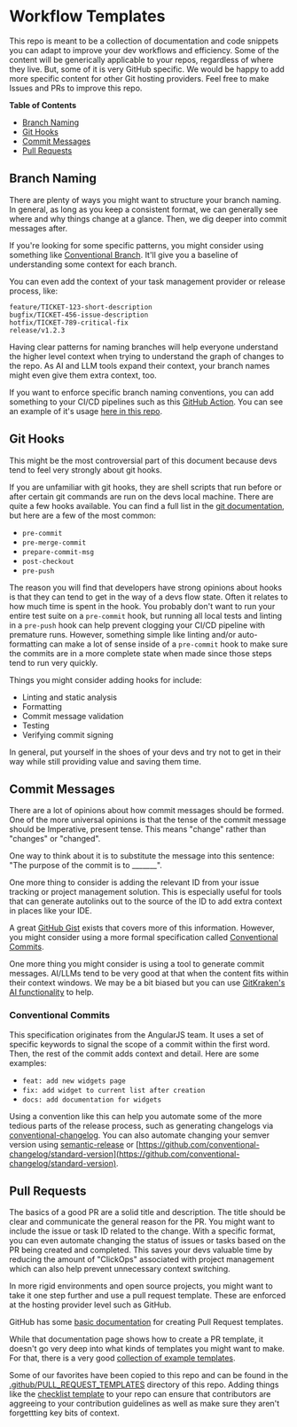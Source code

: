 # Workflow Templates

This repo is meant to be a collection of documentation and code snippets you can adapt to improve your dev workflows and efficiency. Some of the content will be generically applicable to your repos, regardless of where they live. But, some of it is very GitHub specific. We would be happy to add more specific content for other Git hosting providers. Feel free to make Issues and PRs to improve this repo.

**Table of Contents**

- [Branch Naming](#branch-naming)
- [Git Hooks](#git-hooks)
- [Commit Messages](#commit-messages)
- [Pull Requests](#pull-requests)

## Branch Naming

There are plenty of ways you might want to structure your branch naming. In general, as long as you keep a consistent format, we can generally see where and why things change at a  glance. Then, we dig deeper into commit messages after.

If you're looking for some specific patterns, you might consider using something like [Conventional Branch](https://conventional-branch.github.io/). It'll give you a baseline of understanding some context for each branch.

You can even add the context of your task management provider or release process, like:

```
feature/TICKET-123-short-description
bugfix/TICKET-456-issue-description
hotfix/TICKET-789-critical-fix
release/v1.2.3
```

Having clear patterns for naming branches will help everyone understand the higher level context when trying to understand the graph of changes to the repo. As AI and LLM tools expand their context, your branch names might even give them extra context, too.

If you want to enforce specific branch naming conventions, you can add something to your CI/CD pipelines such as this [GitHub Action](https://github.com/marketplace/actions/github-repo-branch-naming-policy-action). You can see an example of it's usage [here in this repo](./.github/workflows/branch-naming.yaml).

## Git Hooks

This might be the most controversial part of this document because devs tend to feel very strongly about git hooks.

If you are unfamiliar with git hooks, they are shell scripts that run before or after certain git commands are run on the devs local machine. There are quite a few hooks available. You can find a full list in the [git documentation](https://git-scm.com/docs/githooks), but here are a few of the most common:

- `pre-commit`
- `pre-merge-commit`
- `prepare-commit-msg`
- `post-checkout`
- `pre-push`

The reason you will find that developers have strong opinions about hooks is that they can tend to get in the way of a devs flow state. Often it relates to how much time is spent in the hook. You probably don't want to run your entire test suite on a `pre-commit` hook, but running all local tests and linting in a `pre-push` hook can help prevent clogging your CI/CD pipeline with premature runs. However, something simple like linting and/or auto-formatting can make a lot of sense inside of a `pre-commit` hook to make sure the commits are in a more complete state when made since those steps tend to run very quickly.

Things you might consider adding hooks for include:
- Linting and static analysis
- Formatting
- Commit message validation
- Testing
- Verifying commit signing

In general, put yourself in the shoes of your devs and try not to get in their way while still providing value and saving them time.

## Commit Messages

There are a lot of opinions about how commit messages should be formed. One of the more universal opinions is that the tense of the commit message should be Imperative, present tense. This means "change" rather than "changes" or "changed".

One way to think about it is to substitute the message into this sentence: "The purpose of the commit is to _______".

One more thing to consider is adding the relevant ID from your issue tracking or project management solution. This is especially useful for tools that can generate autolinks out to the source of the ID to add extra context in places like your IDE.

A great [GitHub Gist](https://gist.github.com/janderssonse/1e65139ebcfb1a1bc6f04e877c2c60f2) exists that covers more of this information. However, you might consider using a more formal specification called [Conventional Commits](https://www.conventionalcommits.org/en/v1.0.0/).

One more thing you might consider is using a tool to generate commit messages. AI/LLMs tend to be very good at that when the content fits within their context windows. We may be a bit biased but you can use [GitKraken's AI functionality](https://www.gitkraken.com/solutions/gitkraken-ai) to help.

### Conventional Commits

This specification originates from the AngularJS team. It uses a set of specific keywords to signal the scope of a commit within the first word. Then, the rest of the commit adds context and detail. Here are some examples:

- `feat: add new widgets page`
- `fix: add widget to current list after creation`
- `docs: add documentation for widgets`

Using a convention like this can help you automate some of the more tedious parts of the release process, such as generating changelogs via [conventional-changelog](https://github.com/conventional-changelog/conventional-changelog). You can also automate changing your semver version using [semantic-release](https://github.com/semantic-release/semantic-release) or [https://github.com/conventional-changelog/standard-version](https://github.com/conventional-changelog/standard-version). 

## Pull Requests

The basics of a good PR are a solid title and description. The title should be clear and communicate the general reason for the PR. You might want to include the issue or task ID related to the change. With a specific format, you can even automate changing the status of issues or tasks based on the PR being created and completed. This saves your devs valuable time by reducing the amount of "ClickOps" associated with project management which can also help prevent unnecessary context switching.

In more rigid environments and open source projects, you might want to take it one step further and use a pull request template. These are enforced at the hosting provider level such as GitHub.

GitHub has some [basic documentation](https://docs.github.com/en/communities/using-templates-to-encourage-useful-issues-and-pull-requests/creating-a-pull-request-template-for-your-repository) for creating Pull Request templates.

While that documentation page shows how to create a PR template, it doesn't go very deep into what kinds of templates you might want to make. For that, there is a very good [collection of example templates](https://github.com/stevemao/github-issue-templates/).

Some of our favorites have been copied to this repo and can be found in the [.github/PULL_REQUEST_TEMPLATES](./.github/PULL_REQUEST_TEMPLATES) directory of this repo. Adding things like the [checklist template](./.github/PULL_REQUEST_TEMPLATES/checklist.md) to your repo can ensure that contributors are aggreeing to your contribution guidelines as well as make sure they aren't forgettting key bits of context.
